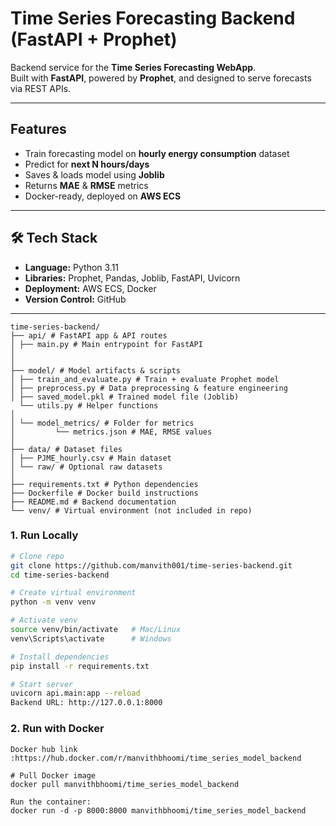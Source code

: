 # Time Series Forecasting Backend (FastAPI + Prophet)

Backend service for the **Time Series Forecasting WebApp**.  
Built with **FastAPI**, powered by **Prophet**, and designed to serve forecasts via REST APIs.

---

##  Features
- Train forecasting model on **hourly energy consumption** dataset
- Predict for **next N hours/days**
- Saves & loads model using **Joblib**
- Returns **MAE** & **RMSE** metrics
- Docker-ready, deployed on **AWS ECS**

---

## 🛠 Tech Stack
- **Language:** Python 3.11
- **Libraries:** Prophet, Pandas, Joblib, FastAPI, Uvicorn
- **Deployment:** AWS ECS, Docker
- **Version Control:** GitHub

---
```
time-series-backend/
├── api/ # FastAPI app & API routes
│ ├── main.py # Main entrypoint for FastAPI
│
│ 
├── model/ # Model artifacts & scripts
│ ├── train_and_evaluate.py # Train + evaluate Prophet model
│ ├── preprocess.py # Data preprocessing & feature engineering
│ ├── saved_model.pkl # Trained model file (Joblib)
  └── utils.py # Helper functions
│
│ └── model_metrics/ # Folder for metrics
│         └── metrics.json # MAE, RMSE values
│
├── data/ # Dataset files
│ ├── PJME_hourly.csv # Main dataset
│ └── raw/ # Optional raw datasets
│
├── requirements.txt # Python dependencies
├── Dockerfile # Docker build instructions
├── README.md # Backend documentation
└── venv/ # Virtual environment (not included in repo)
```

### **1. Run Locally**
```bash
# Clone repo
git clone https://github.com/manvith001/time-series-backend.git
cd time-series-backend

# Create virtual environment
python -m venv venv

# Activate venv
source venv/bin/activate   # Mac/Linux
venv\Scripts\activate      # Windows

# Install dependencies
pip install -r requirements.txt

# Start server
uvicorn api.main:app --reload
Backend URL: http://127.0.0.1:8000
```

### **2. Run with Docker**
```
Docker hub link :https://hub.docker.com/r/manvithbhoomi/time_series_model_backend

# Pull Docker image
docker pull manvithbhoomi/time_series_model_backend

Run the container:
docker run -d -p 8000:8000 manvithbhoomi/time_series_model_backend
```
